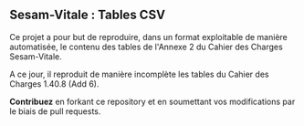 Sesam-Vitale : Tables CSV
-------------------------

Ce projet a pour but de reproduire, dans un format exploitable de manière automatisée, le contenu des tables de l'Annexe 2 du Cahier des Charges Sesam-Vitale.

A ce jour, il reproduit de manière incomplète les tables du Cahier des Charges 1.40.8 (Add 6).

**Contribuez** en forkant ce repository et en soumettant vos modifications par le biais de pull requests.

